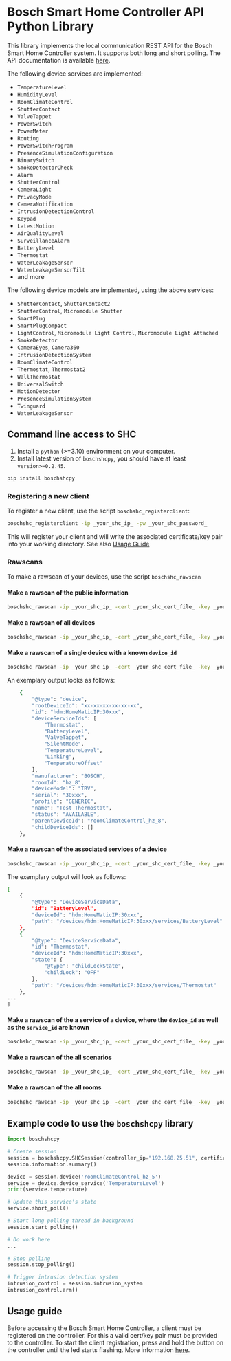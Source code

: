 # Bosch Smart Home Controller API Python Library

This library implements the local communication REST API for the Bosch Smart Home Controller system. It supports both long and short polling. The API documentation is available [here](https://github.com/BoschSmartHome/bosch-shc-api-docs).

The following device services are implemented:

* ```TemperatureLevel```
* ```HumidityLevel```
* ```RoomClimateControl```
* ```ShutterContact```
* ```ValveTappet```
* ```PowerSwitch```
* ```PowerMeter```
* ```Routing```
* ```PowerSwitchProgram```
* ```PresenceSimulationConfiguration```
* ```BinarySwitch```
* ```SmokeDetectorCheck```
* ```Alarm```
* ```ShutterControl```
* ```CameraLight```
* ```PrivacyMode```
* ```CameraNotification```
* ```IntrusionDetectionControl```
* ```Keypad```
* ```LatestMotion```
* ```AirQualityLevel```
* ```SurveillanceAlarm```
* ```BatteryLevel```
* ```Thermostat```
* ```WaterLeakageSensor```
* ```WaterLeakageSensorTilt```
* and more

The following device models are implemented, using the above services:

* ```ShutterContact```, ```ShutterContact2```
* ```ShutterControl```, ```Micromodule Shutter```
* ```SmartPlug```
* ```SmartPlugCompact```
* ```LightControl```, ```Micromodule Light Control```, ```Micromodule Light Attached```
* ```SmokeDetector```
* ```CameraEyes```, ```Camera360```
* ```IntrusionDetectionSystem```
* ```RoomClimateControl```
* ```Thermostat```, ```Thermostat2```
* ```WallThermostat```
* ```UniversalSwitch```
* ```MotionDetector```
* ```PresenceSimulationSystem```
* ```Twinguard```
* ```WaterLeakageSensor```

## Command line access to SHC
1. Install a `python` (>=3.10) environment on your computer.
2. Install latest version of `boschshcpy`, you should have at least `version>=0.2.45`.
```bash
pip install boschshcpy
```

### Registering a new client

To register a new client, use the script `boschshc_registerclient`:
```bash
boschshc_registerclient -ip _your_shc_ip_ -pw _your_shc_password_
```

This will register your client and will write the associated certificate/key pair into your working directory. See also [Usage Guide](#usage-guide)

### Rawscans

To make a rawscan of your devices, use the script `boschshc_rawscan`

#### Make a rawscan of the public information
```bash
boschshc_rawscan -ip _your_shc_ip_ -cert _your_shc_cert_file_ -key _your_shc_key_file_ public_information
```

#### Make a rawscan of all devices
```bash
boschshc_rawscan -ip _your_shc_ip_ -cert _your_shc_cert_file_ -key _your_shc_key_file_ devices
```

#### Make a rawscan of a single device with a known `device_id`
```bash
boschshc_rawscan -ip _your_shc_ip_ -cert _your_shc_cert_file_ -key _your_shc_key_file_ device _your_device_id_
```

An exemplary output looks as follows:
```bash
    {
        "@type": "device",
        "rootDeviceId": "xx-xx-xx-xx-xx-xx",
        "id": "hdm:HomeMaticIP:30xxx",
        "deviceServiceIds": [
            "Thermostat",
            "BatteryLevel",
            "ValveTappet",
            "SilentMode",
            "TemperatureLevel",
            "Linking",
            "TemperatureOffset"
        ],
        "manufacturer": "BOSCH",
        "roomId": "hz_8",
        "deviceModel": "TRV",
        "serial": "30xxx",
        "profile": "GENERIC",
        "name": "Test Thermostat",
        "status": "AVAILABLE",
        "parentDeviceId": "roomClimateControl_hz_8",
        "childDeviceIds": []
    },
```

#### Make a rawscan of the associated services of a device
```bash
boschshc_rawscan -ip _your_shc_ip_ -cert _your_shc_cert_file_ -key _your_shc_key_file_ device_services _your_device_id_
```

The exemplary output will look as follows:
```bash
[
    {
        "@type": "DeviceServiceData",
        "id": "BatteryLevel",
        "deviceId": "hdm:HomeMaticIP:30xxx",
        "path": "/devices/hdm:HomeMaticIP:30xxx/services/BatteryLevel"
    },
    {
        "@type": "DeviceServiceData",
        "id": "Thermostat",
        "deviceId": "hdm:HomeMaticIP:30xxx",
        "state": {
            "@type": "childLockState",
            "childLock": "OFF"
        },
        "path": "/devices/hdm:HomeMaticIP:30xxx/services/Thermostat"
    },
...
]
```

#### Make a rawscan of the a service of a device, where the `device_id` as well as the `service_id` are known
```bash
boschshc_rawscan -ip _your_shc_ip_ -cert _your_shc_cert_file_ -key _your_shc_key_file_ device_service _your_device_id_ _your_service_id
```

#### Make a rawscan of the all scenarios
```bash
boschshc_rawscan -ip _your_shc_ip_ -cert _your_shc_cert_file_ -key _your_shc_key_file_ scenarios
```

#### Make a rawscan of the all rooms
```bash
boschshc_rawscan -ip _your_shc_ip_ -cert _your_shc_cert_file_ -key _your_shc_key_file_ rooms
```

## Example code to use the `boschshcpy` library

```python
import boschshcpy

# Create session
session = boschshcpy.SHCSession(controller_ip="192.168.25.51", certificate='cert.pem', key='key.pem')
session.information.summary()

device = session.device('roomClimateControl_hz_5')
service = device.device_service('TemperatureLevel')
print(service.temperature)

# Update this service's state
service.short_poll()

# Start long polling thread in background
session.start_polling()

# Do work here
...

# Stop polling
session.stop_polling()

# Trigger intrusion detection system
intrusion_control = session.intrusion_system
intrusion_control.arm()
```

## Usage guide

Before accessing the Bosch Smart Home Controller, a client must be registered on the controller. For this a valid cert/key pair must be provided to the controller. To start the client registration, press and hold the button on the controller until the led starts flashing. More information [here](https://github.com/BoschSmartHome/bosch-shc-api-docs/tree/master/postman#register-a-new-client-to-the-bosch-smart-home-controller).
